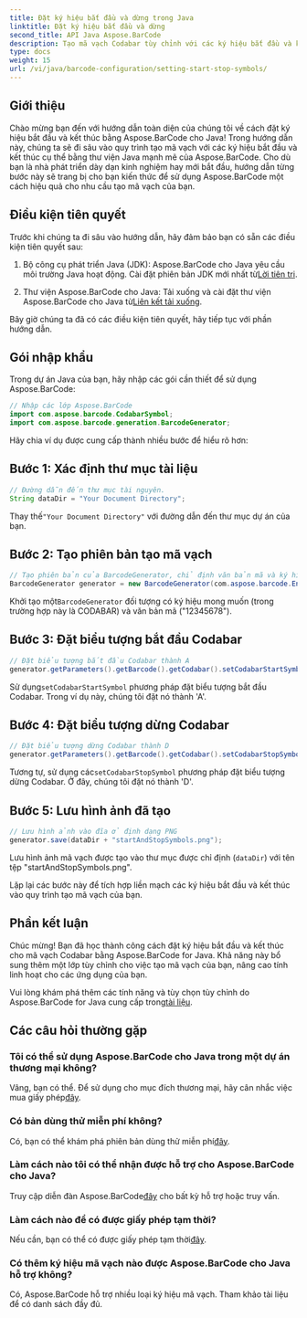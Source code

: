```yaml
---
title: Đặt ký hiệu bắt đầu và dừng trong Java
linktitle: Đặt ký hiệu bắt đầu và dừng
second_title: API Java Aspose.BarCode
description: Tạo mã vạch Codabar tùy chỉnh với các ký hiệu bắt đầu và kết thúc cụ thể trong Java bằng Aspose.BarCode. Hãy làm theo hướng dẫn từng bước của chúng tôi để tích hợp liền mạch.
type: docs
weight: 15
url: /vi/java/barcode-configuration/setting-start-stop-symbols/
---
```


## Giới thiệu

Chào mừng bạn đến với hướng dẫn toàn diện của chúng tôi về cách đặt ký hiệu bắt đầu và kết thúc bằng Aspose.BarCode cho Java! Trong hướng dẫn này, chúng ta sẽ đi sâu vào quy trình tạo mã vạch với các ký hiệu bắt đầu và kết thúc cụ thể bằng thư viện Java mạnh mẽ của Aspose.BarCode. Cho dù bạn là nhà phát triển dày dạn kinh nghiệm hay mới bắt đầu, hướng dẫn từng bước này sẽ trang bị cho bạn kiến thức để sử dụng Aspose.BarCode một cách hiệu quả cho nhu cầu tạo mã vạch của bạn.

## Điều kiện tiên quyết

Trước khi chúng ta đi sâu vào hướng dẫn, hãy đảm bảo bạn có sẵn các điều kiện tiên quyết sau:

1.  Bộ công cụ phát triển Java (JDK): Aspose.BarCode cho Java yêu cầu môi trường Java hoạt động. Cài đặt phiên bản JDK mới nhất từ[Lời tiên tri](https://www.oracle.com/java/technologies/javase-downloads.html).

2.  Thư viện Aspose.BarCode cho Java: Tải xuống và cài đặt thư viện Aspose.BarCode cho Java từ[Liên kết tải xuống](https://releases.aspose.com/barcode/java/).

Bây giờ chúng ta đã có các điều kiện tiên quyết, hãy tiếp tục với phần hướng dẫn.

## Gói nhập khẩu

Trong dự án Java của bạn, hãy nhập các gói cần thiết để sử dụng Aspose.BarCode:

```java
// Nhập các lớp Aspose.BarCode
import com.aspose.barcode.CodabarSymbol;
import com.aspose.barcode.generation.BarcodeGenerator;
```

Hãy chia ví dụ được cung cấp thành nhiều bước để hiểu rõ hơn:

## Bước 1: Xác định thư mục tài liệu

```java
// Đường dẫn đến thư mục tài nguyên.
String dataDir = "Your Document Directory";
```

 Thay thế`"Your Document Directory"` với đường dẫn đến thư mục dự án của bạn.

## Bước 2: Tạo phiên bản tạo mã vạch

```java
// Tạo phiên bản của BarcodeGenerator, chỉ định văn bản mã và ký hiệu trong hàm tạo
BarcodeGenerator generator = new BarcodeGenerator(com.aspose.barcode.EncodeTypes.CODABAR, "12345678");
```

 Khởi tạo một`BarcodeGenerator` đối tượng có ký hiệu mong muốn (trong trường hợp này là CODABAR) và văn bản mã ("12345678").

## Bước 3: Đặt biểu tượng bắt đầu Codabar

```java
// Đặt biểu tượng bắt đầu Codabar thành A
generator.getParameters().getBarcode().getCodabar().setCodabarStartSymbol(CodabarSymbol.A);
```

 Sử dụng`setCodabarStartSymbol` phương pháp đặt biểu tượng bắt đầu Codabar. Trong ví dụ này, chúng tôi đặt nó thành 'A'.

## Bước 4: Đặt biểu tượng dừng Codabar

```java
// Đặt biểu tượng dừng Codabar thành D
generator.getParameters().getBarcode().getCodabar().setCodabarStopSymbol(CodabarSymbol.D);
```

 Tương tự, sử dụng các`setCodabarStopSymbol` phương pháp đặt biểu tượng dừng Codabar. Ở đây, chúng tôi đặt nó thành 'D'.

## Bước 5: Lưu hình ảnh đã tạo

```java
// Lưu hình ảnh vào đĩa ở định dạng PNG
generator.save(dataDir + "startAndStopSymbols.png");
```

Lưu hình ảnh mã vạch được tạo vào thư mục được chỉ định (`dataDir`) với tên tệp "startAndStopSymbols.png".

Lặp lại các bước này để tích hợp liền mạch các ký hiệu bắt đầu và kết thúc vào quy trình tạo mã vạch của bạn.

## Phần kết luận

Chúc mừng! Bạn đã học thành công cách đặt ký hiệu bắt đầu và kết thúc cho mã vạch Codabar bằng Aspose.BarCode for Java. Khả năng này bổ sung thêm một lớp tùy chỉnh cho việc tạo mã vạch của bạn, nâng cao tính linh hoạt cho các ứng dụng của bạn.

 Vui lòng khám phá thêm các tính năng và tùy chọn tùy chỉnh do Aspose.BarCode for Java cung cấp trong[tài liệu](https://reference.aspose.com/barcode/java/).

## Các câu hỏi thường gặp

### Tôi có thể sử dụng Aspose.BarCode cho Java trong một dự án thương mại không?
 Vâng, bạn có thể. Để sử dụng cho mục đích thương mại, hãy cân nhắc việc mua giấy phép[đây](https://purchase.aspose.com/buy).

### Có bản dùng thử miễn phí không?
 Có, bạn có thể khám phá phiên bản dùng thử miễn phí[đây](https://releases.aspose.com/).

### Làm cách nào tôi có thể nhận được hỗ trợ cho Aspose.BarCode cho Java?
 Truy cập diễn đàn Aspose.BarCode[đây](https://forum.aspose.com/c/barcode/13) cho bất kỳ hỗ trợ hoặc truy vấn.

### Làm cách nào để có được giấy phép tạm thời?
 Nếu cần, bạn có thể có được giấy phép tạm thời[đây](https://purchase.aspose.com/temporary-license/).

### Có thêm ký hiệu mã vạch nào được Aspose.BarCode cho Java hỗ trợ không?
Có, Aspose.BarCode hỗ trợ nhiều loại ký hiệu mã vạch. Tham khảo tài liệu để có danh sách đầy đủ.

